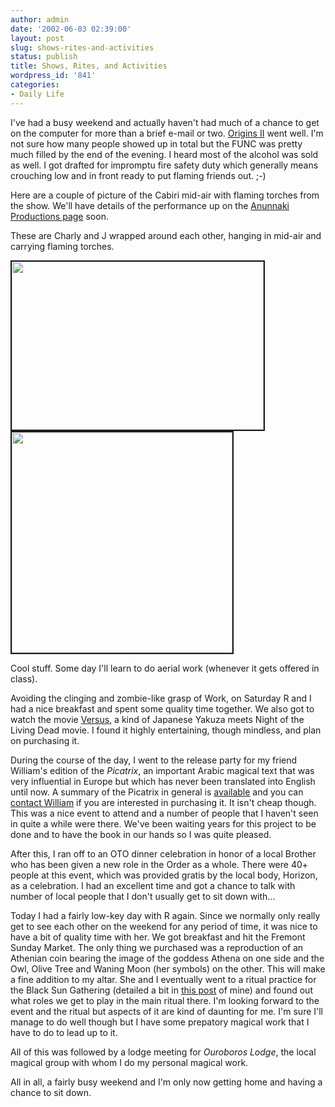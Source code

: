```yaml
---
author: admin
date: '2002-06-03 02:39:00'
layout: post
slug: shows-rites-and-activities
status: publish
title: Shows, Rites, and Activities
wordpress_id: '841'
categories:
- Daily Life
---
```

I've had a busy weekend and actually haven't had much of a chance to get on the computer for more than a brief e-mail or two. <a href="http://www.anunnaki.org/origins/">Origins II</a> went well. I'm not sure how many people showed up in total but the FUNC was pretty much filled by the end of the evening. I heard most of the alcohol was sold as well. I got drafted for impromptu fire safety duty which generally means crouching low and in front ready to put flaming friends out. ;-)

Here are a couple of picture of the Cabiri mid-air with flaming torches from the show. We'll have details of the performance up on the <a href="http://www.anunnaki.org/productions">Anunnaki Productions page</a> soon.

These are  Charly and J wrapped around each other, hanging in mid-air and carrying flaming torches.

<img width="403" height="269" border="2" src="http://www.zhangzhung.net/lj/peacock1-web.jpg" />

<img width="353" height="353" border="2" src="http://www.zhangzhung.net/lj/peacock2-web.jpg" />

Cool stuff. Some day I'll learn to do aerial work (whenever it gets offered in class).

Avoiding the clinging and zombie-like grasp of Work, on Saturday R and I had a nice breakfast and spent some quality time together. We also got to watch the movie <a href="http://www.kfccinema.com/reviews/action/versus/versus.html">Versus</a>, a kind of Japanese Yakuza meets Night of the Living Dead movie. I found it highly entertaining, though mindless, and plan on purchasing it.

During the course of the day, I went to the release party for my friend William's edition of the <em>Picatrix</em>, an important Arabic magical text that was very influential in Europe but which has never been translated into English until now. A summary of the Picatrix in general is <a href="http://www.esotericarchives.com/picatrix.htm">available</a> and you can <a href="http://www.blarg.net/~kiesel">contact William</a> if you are interested in purchasing it. It isn't cheap though. This was a nice event to attend and a number of people that I haven't seen in quite a while were there. We've been waiting years for this project to be done and to have the book in our hands so I was quite pleased.

After this, I ran off to an OTO dinner celebration in honor of a local Brother who has been given a new role in the Order as a whole. There were 40+ people at this event, which was provided gratis by the local body, Horizon, as a celebration. I had an excellent time and got a chance to talk with number of local people that I don't usually get to sit down with...

Today I had a fairly low-key day with R again. Since we normally only really get to see each other on the weekend for any period of time, it was nice to have a bit of quality time with her. We got breakfast and hit the Fremont Sunday Market. The only thing we purchased was a reproduction of an Athenian coin bearing the image of the goddess Athena on one side and the Owl, Olive Tree and Waning Moon (her symbols) on the other. This will make a fine addition to my altar. She and I eventually went to a ritual practice for the Black Sun Gathering (detailed a bit in <a href="http://www.livejournal.com/talkread.bml?journal=cadmus&itemid=54506">this post</a> of mine) and found out what roles we get to play in the main ritual there. I'm looking forward to the event and the ritual but aspects of it are kind of daunting for me. I'm sure I'll manage to do well though but I have some prepatory magical work that I have to do to lead up to it.

All of this was followed by a lodge meeting for <em>Ouroboros Lodge</em>, the local magical group with whom I do my personal magical work.

All in all, a fairly busy weekend and I'm only now getting home and having a chance to sit down.
